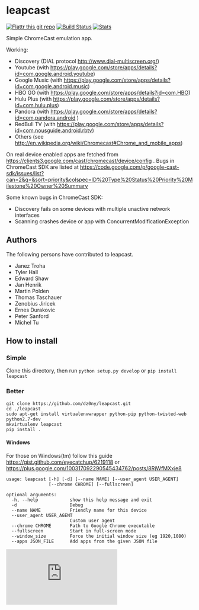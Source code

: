 # leapcast
[![Flattr this git repo](http://api.flattr.com/button/flattr-badge-large.png)](https://flattr.com/submit/auto?user_id=dz0ny&url=https://github.com/dz0ny/leapcast&title=Leapcast&language=&tags=github&category=software)
[![Build Status](https://travis-ci.org/dz0ny/leapcast.png?branch=master)](https://travis-ci.org/dz0ny/leapcast)
[![Stats](https://ga-beacon.appspot.com/UA-46813385-1/dz0ny/leapcast)](https://github.com/dz0ny/leapcast)

Simple ChromeCast emulation app.

Working:

 - Discovery (DIAL protocol http://www.dial-multiscreen.org/)
 - Youtube (with https://play.google.com/store/apps/details?id=com.google.android.youtube)
 - Google Music (with https://play.google.com/store/apps/details?id=com.google.android.music)
 - HBO GO (with https://play.google.com/store/apps/details?id=com.HBO)
 - Hulu Plus (with https://play.google.com/store/apps/details?id=com.hulu.plus)
 - Pandora (with https://play.google.com/store/apps/details?id=com.pandora.android )
 - RedBull TV (with https://play.google.com/store/apps/details?id=com.nousguide.android.rbtv)
 - Others (see http://en.wikipedia.org/wiki/Chromecast#Chrome_and_mobile_apps)
 
On real device enabled apps are fetched from https://clients3.google.com/cast/chromecast/device/config .
Bugs in ChromeCast SDK are listed at https://code.google.com/p/google-cast-sdk/issues/list?can=2&q=&sort=priority&colspec=ID%20Type%20Status%20Priority%20Milestone%20Owner%20Summary 

Some known bugs in ChromeCast SDK:
 
 - Discovery fails on some devices with multiple unactive network interfaces 
 - Scanning crashes device or app with ConcurrentModificationException 

## Authors

The following persons have contributed to leapcast.

 - Janez Troha
 - Tyler Hall
 - Edward Shaw
 - Jan Henrik
 - Martin Polden
 - Thomas Taschauer
 - Zenobius Jiricek
 - Ernes Durakovic
 - Peter Sanford
 - Michel Tu

## How to install

### Simple

Clone this directory, then run ```python setup.py develop``` or ```pip install leapcast```

### Better

```
git clone https://github.com/dz0ny/leapcast.git
cd ./leapcast
sudo apt-get install virtualenvwrapper python-pip python-twisted-web python2.7-dev
mkvirtualenv leapcast
pip install .
```

#### Windows

For those on Windows(tm) follow this guide https://gist.github.com/eyecatchup/6219118 or https://plus.google.com/100317092290545434762/posts/8RjWfMXxje8

```
usage: leapcast [-h] [-d] [--name NAME] [--user_agent USER_AGENT]
                [--chrome CHROME] [--fullscreen]

optional arguments:
  -h, --help            show this help message and exit
  -d                    Debug
  --name NAME           Friendly name for this device
  --user_agent USER_AGENT
                        Custom user agent
  --chrome CHROME       Path to Google Chrome executable
  --fullscreen          Start in full-screen mode
  --window_size         Force the initial window size (eg 1920,1080)
  --apps JSON_FILE      Add apps from the given JSON file

```


[![Bitdeli Badge](https://piwik-ubuntusi.rhcloud.com/piwik.php?idsite=2&amp;rec=1)](https://bitdeli.com/free "Bitdeli Badge")

